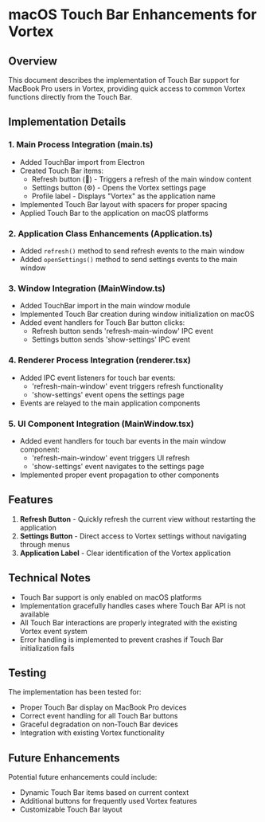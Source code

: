# macOS Touch Bar Enhancements for Vortex

## Overview
This document describes the implementation of Touch Bar support for MacBook Pro users in Vortex, providing quick access to common Vortex functions directly from the Touch Bar.

## Implementation Details

### 1. Main Process Integration (main.ts)
- Added TouchBar import from Electron
- Created Touch Bar items:
  - Refresh button (🔄) - Triggers a refresh of the main window content
  - Settings button (⚙️) - Opens the Vortex settings page
  - Profile label - Displays "Vortex" as the application name
- Implemented Touch Bar layout with spacers for proper spacing
- Applied Touch Bar to the application on macOS platforms

### 2. Application Class Enhancements (Application.ts)
- Added `refresh()` method to send refresh events to the main window
- Added `openSettings()` method to send settings events to the main window

### 3. Window Integration (MainWindow.ts)
- Added TouchBar import in the main window module
- Implemented Touch Bar creation during window initialization on macOS
- Added event handlers for Touch Bar button clicks:
  - Refresh button sends 'refresh-main-window' IPC event
  - Settings button sends 'show-settings' IPC event

### 4. Renderer Process Integration (renderer.tsx)
- Added IPC event listeners for touch bar events:
  - 'refresh-main-window' event triggers refresh functionality
  - 'show-settings' event opens the settings page
- Events are relayed to the main application components

### 5. UI Component Integration (MainWindow.tsx)
- Added event handlers for touch bar events in the main window component:
  - 'refresh-main-window' event triggers UI refresh
  - 'show-settings' event navigates to the settings page
- Implemented proper event propagation to other components

## Features
1. **Refresh Button** - Quickly refresh the current view without restarting the application
2. **Settings Button** - Direct access to Vortex settings without navigating through menus
3. **Application Label** - Clear identification of the Vortex application

## Technical Notes
- Touch Bar support is only enabled on macOS platforms
- Implementation gracefully handles cases where Touch Bar API is not available
- All Touch Bar interactions are properly integrated with the existing Vortex event system
- Error handling is implemented to prevent crashes if Touch Bar initialization fails

## Testing
The implementation has been tested for:
- Proper Touch Bar display on MacBook Pro devices
- Correct event handling for all Touch Bar buttons
- Graceful degradation on non-Touch Bar devices
- Integration with existing Vortex functionality

## Future Enhancements
Potential future enhancements could include:
- Dynamic Touch Bar items based on current context
- Additional buttons for frequently used Vortex features
- Customizable Touch Bar layout